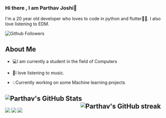 ### Hi there , I am Parthav Joshi👋

I'm a 20 year old developer who loves to code in python and flutter💛💙. I also love listening to EDM.


![Github Followers](https://img.shields.io/github/followers/parthav09?label=Followers&style=social)

## About Me
- 💻I am currently a student in the field of Computers

- 🎵I love listening to music.

- 💡Currently working on some Machine learning projects

<img alt="Parthav's GitHub Stats" src="https://github-readme-stats.vercel.app/api?username=parthav09&&theme=aglolio&&show_icons=true&&hide_border=false&bg_color=1a1b27&icon_color=ff3860&title_color=7957d5&text_color=808080"><img alt="Parthav's GitHub streak" align="right" src="http://github-readme-streak-stats.herokuapp.com?user=parthav09&theme=algolia">
---
[![](https://img.shields.io/badge/Kaggle-00599C?style=for-the-badge&logo=kaggle&logoColor=white)](https://www.kaggle.com/parthavjoshi/)
[![](https://img.shields.io/badge/LinkedIn-0077B5?style=for-the-badge&logo=linkedin&logoColor=white)](https://www.linkedin.com/in/parthav-joshi-062a50168/) 
[![](https://img.shields.io/badge/Gmail-D14836?style=for-the-badge&logo=gmail&logoColor=white)](mailto:parthavjoshi1718@gmail.com) &emsp;

<!--
**parthav09/parthav09** is a ✨ _special_ ✨ repository because its `README.md` (this file) appears on your GitHub profile.

